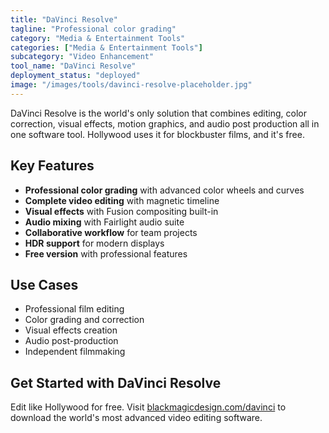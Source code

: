```yaml
---
title: "DaVinci Resolve"
tagline: "Professional color grading"
category: "Media & Entertainment Tools"
categories: ["Media & Entertainment Tools"]
subcategory: "Video Enhancement"
tool_name: "DaVinci Resolve"
deployment_status: "deployed"
image: "/images/tools/davinci-resolve-placeholder.jpg"
---
```

DaVinci Resolve is the world's only solution that combines editing, color correction, visual effects, motion graphics, and audio post production all in one software tool. Hollywood uses it for blockbuster films, and it's free.

## Key Features

- **Professional color grading** with advanced color wheels and curves
- **Complete video editing** with magnetic timeline
- **Visual effects** with Fusion compositing built-in
- **Audio mixing** with Fairlight audio suite
- **Collaborative workflow** for team projects
- **HDR support** for modern displays
- **Free version** with professional features

## Use Cases

- Professional film editing
- Color grading and correction
- Visual effects creation
- Audio post-production
- Independent filmmaking

## Get Started with DaVinci Resolve

Edit like Hollywood for free. Visit [blackmagicdesign.com/davinci](https://www.blackmagicdesign.com/products/davinciresolve) to download the world's most advanced video editing software.
